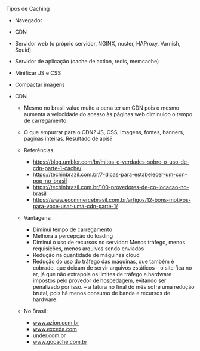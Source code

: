 Tipos de Caching
 - Navegador
 - CDN
 - Servidor web (o próprio servidor, NGINX, nuster, HAProxy, Varnish, Squid)
 - Servidor de aplicação (cache de action, redis, memcache)


- Minificar JS e CSS
- Compactar imagens



- CDN
  - Mesmo no brasil value muito a pena ter um CDN pois o mesmo aumenta a velocidade do acesso às páginas web
  diminuido o tempo de carregamento.
  
  - O que empurrar para o CDN? JS, CSS, Imagens, fontes, banners, páginas inteiras. Resultado de apis? 
  
  - Referências
    - https://blog.umbler.com/br/mitos-e-verdades-sobre-o-uso-de-cdn-parte-1-cache/
    - https://techinbrazil.com.br/7-dicas-para-estabelecer-um-cdn-pop-no-brasil
    - https://techinbrazil.com.br/100-provedores-de-co-locacao-no-brasil
    - https://www.ecommercebrasil.com.br/artigos/12-bons-motivos-para-voce-usar-uma-cdn-parte-1/
  
  - Vantagens:
    - Diminui tempo de carregamento 
    - Melhora a percepção do loading
    - Diminui o uso de recursos no servidor: Menos tráfego, menos requisições, menos arquivos sendo enviados
    - Redução na quantidade de máguinas cloud
    - Redução do uso do tráfego das máquinas, que também é cobrado, que deixam de servir arquivos estáticos
    – o site fica no ar, já que não extrapola os limites de tráfego e hardware impostos pelo provedor de hospedagem, evitando ser penalizado por isso.
    – a fatura no final do mês sofre uma redução brutal, pois há menos consumo de banda e recursos de hardware.
    
  
  - No Brasil:  
    - www.azion.com.br
    - www.exceda.com
    - under.com.br
    - www.gocache.com.br
    
